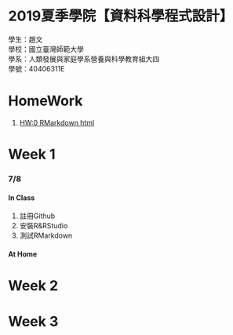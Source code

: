 # 2019夏季學院【資料科學程式設計】
 學生：趙文<br>
 學校：國立臺灣師範大學<br>
 學系：人類發展與家庭學系營養與科學教育組大四<br>
 學號：40406311E
 
# HomeWork 
1. [HW:0 RMarkdown html](https://jellyweiwei.github.io/Data-Science/Week%201/test.html)

# Week 1
### 7/8
#### In Class
1. 註冊Github
2. 安裝R&RStudio
3. 測試RMarkdown
#### At Home

# Week 2

# Week 3
